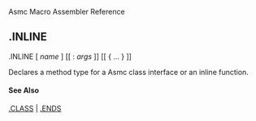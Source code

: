Asmc Macro Assembler Reference

## .INLINE

.INLINE [ _name_ ] [[ : _args_ ]] [[ { ... } ]]

Declares a method type for a Asmc class interface or an inline function.

#### See Also

[.CLASS](dot-class.md) | [.ENDS](dot-ends.md)
